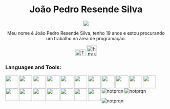 <h1 align="center">João Pedro Resende Silva </h1>

<p align="center">
  <!-- Typing SVG by DenverCoder1 - https://github.com/DenverCoder1/readme-typing-svg -->
  <a href="https://github.com/DenverCoder1/readme-typing-svg">
    <img src="https://readme-typing-svg.demolab.com/?lines=Developer%20Júnior;Experiências%20com:;Python,%20CSharp,%20Java,%20Node.JS&font=Fira%20Code&center=true&width=455&height=45&color=f75c7e&vCenter=false&pause=300&size=22" /></a>
</p>


<p align="center"> Meu nome é João Pedro Resende Silva, tenho 19 anos e estou procurando um trabalho na área de programação. </p>
<p align="center">
  <a href="https://twitter.com/notprQn"><img width="32px" height="20px" alt="Twitter" title="Twitter" src="https://cdn.jsdelivr.net/gh/devicons/devicon/icons/twitter/twitter-original.svg" /></a>
  <a href="https://linkedin.com/in/https://www.linkedin.com/in/joão-pedro-resende-silva-238ab7227/" target="blank"><img src="https://cdn.jsdelivr.net/gh/devicons/devicon/icons/linkedin/linkedin-plain.svg"" alt="https://www.linkedin.com/in/joão-pedro-resende-silva-238ab7227/" height="32" width="32"/></a>
</p>

<h3 align="left">Languages and Tools:</h3>
<p align="left"> 
    <img align="left" width="40px" padding-right="10px" src="https://cdn.jsdelivr.net/gh/devicons/devicon/icons/linkedin/linkedin-plain.svg" />
    <img align="left" width="40px" padding-right="10px" src="https://cdn.jsdelivr.net/gh/devicons/devicon/icons/nodejs/nodejs-original-wordmark.svg" />
    <img align="left" width="40px" padding-right="10px" src="https://cdn.jsdelivr.net/gh/devicons/devicon/icons/java/java-original.svg" />     
    <img align="left" width="40px" padding-right="10px" src="https://cdn.jsdelivr.net/gh/devicons/devicon/icons/python/python-original.svg" />
    <img align="left" width="40px" padding-right="10px" src="https://cdn.jsdelivr.net/gh/devicons/devicon/icons/csharp/csharp-plain.svg" />
    <img align="left" width="40px" padding-right="10px" src="https://cdn.jsdelivr.net/gh/devicons/devicon/icons/unity/unity-original.svg" />
    <img align="left" width="40px" padding-right="10px" src="https://cdn.jsdelivr.net/gh/devicons/devicon/icons/git/git-original.svg" />
    <img align="left" width="40px" padding-right="10px" src="https://cdn.jsdelivr.net/gh/devicons/devicon/icons/html5/html5-original.svg" />
    <img align="left" width="40px" padding-right="10px" src="https://cdn.jsdelivr.net/gh/devicons/devicon/icons/css3/css3-plain.svg" />
    <img align="left" width="40px" padding-right="10px" src="https://cdn.jsdelivr.net/gh/devicons/devicon/icons/javascript/javascript-original.svg" />
    <img align="left" width="40px" padding-right="10px" src="https://cdn.jsdelivr.net/gh/devicons/devicon/icons/react/react-original.svg" />
    <img align="left" width="40px" padding-right="10px" src="https://cdn.jsdelivr.net/gh/devicons/devicon/icons/androidstudio/androidstudio-original.svg" />
    <img align="left" width="40px" padding-right="10px" src="https://cdn.jsdelivr.net/gh/devicons/devicon/icons/django/django-plain-wordmark.svg" />
    <img align="left" width="40px" padding-right="10px" src="https://cdn.jsdelivr.net/gh/devicons/devicon/icons/unity/unity-original.svg" />
    <img align="left" width="40px" padding-right="10px" src="https://cdn.jsdelivr.net/gh/devicons/devicon/icons/c/c-plain.svg" />
    <img align="left" width="40px" padding-right="10px" src="https://cdn.jsdelivr.net/gh/devicons/devicon/icons/typescript/typescript-original.svg" />
    <img align="left" width="40px" padding-right="10px" src="https://cdn.jsdelivr.net/gh/devicons/devicon/icons/photoshop/photoshop-plain.svg" />
    <img align="left" width="40px" padding-right="10px" src="https://cdn.jsdelivr.net/gh/devicons/devicon/icons/premierepro/premierepro-original.svg" />
</p>

<p><img align="left" src="https://github-readme-stats.vercel.app/api/top-langs?username=notprqn&show_icons=true&locale=en&layout=compact" alt="notprqn" /></p>

<p>&nbsp;<img align="center" src="https://github-readme-stats.vercel.app/api?username=notprqn&show_icons=true&locale=en" alt="notprqn" /></p>

<p><img align="center" src="https://github-readme-streak-stats.herokuapp.com/?user=notprqn&theme=dark" alt="notprqn" /></p>
